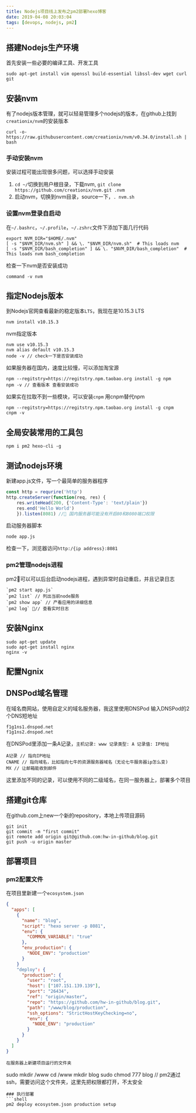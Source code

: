 ```yaml
---
title: Nodejs项目线上发布之pm2部署hexo博客
date: 2019-04-08 20:03:04
tags: [devops, nodejs, pm2]
---
```


## 搭建Nodejs生产环境
首先安装一些必要的编译工具、开发工具
```shell
sudo apt-get install vim openssl build-essential libssl-dev wget curl git
```
## 安装nvm
有了nodejs版本管理，就可以轻易管理多个nodejs的版本，在github上找到`creationix/nvm`的安装版本
```shell
curl -o- https://raw.githubusercontent.com/creationix/nvm/v0.34.0/install.sh | bash
```

### 手动安装nvm
安装过程可能出现很多问题，可以选择手动安装
1. `cd ~/`切换到用户根目录，下载nvm, `git clone https://github.com/creationix/nvm.git .nvm`
2. 启动nvm，切换到nvm目录，source一下，`. nvm.sh`
### 设置nvm登录自启动
在`~/.bashrc`，`~/.profile`，`~/.zshrc`文件下添加下面几行代码
```shell
export NVM_DIR="$HOME/.nvm"
[ -s "$NVM_DIR/nvm.sh" ] && \. "$NVM_DIR/nvm.sh"  # This loads nvm
[ -s "$NVM_DIR/bash_completion" ] && \. "$NVM_DIR/bash_completion"  # This loads nvm bash_completion
```


检查一下nvm是否安装成功
```shell
command -v nvm
```

## 指定Nodejs版本
到Nodejs官网查看最新的稳定版本`LTS`，我现在是10.15.3 LTS
```shell
nvm install v10.15.3
```
nvm指定版本
```shell
nvm use v10.15.3
nvm alias default v10.15.3
node -v // check一下是否安装成功
```
如果服务器在国内，速度比较慢，可以添加淘宝源
```shell
npm --regitstry=https://regitstry.npm.taobao.org install -g npm
npm -v // 查看版本 查看安装成功
```
如果实在拉取不到一些模块，可以安装`cnpm`
用cnpm替代npm 
```
npm --regitstry=https://regitstry.npm.taobao.org install -g cnpm
cnpm -v
```

## 全局安装常用的工具包
```
npm i pm2 hexo-cli -g
```

## 测试nodejs环境
新建app.js文件，写一个最简单的服务器程序
``` javascript
const http = requrire('http')
http.createServer(function(req, res) {
    res.writeHead(200, {'Content-Type': 'text/plain'})
    res.end('Hello World')
    }).listen(8081) // 国内服务器可能没有开启80和8080端口权限
```
启动服务器脚本
```shell
node app.js
```
检查一下，浏览器访问`http:/{ip address}:8081`

### pm2管理nodejs进程
pm2可以可以后台启动nodejs进程，遇到异常时自动重启，并且记录日志
```
`pm2 start app.js`
`pm2 list` // 列出当前node服务
`pm2 show app` // 产看应用的详细信息
`pm2 log` // 查看实时日志
```

## 安装Nginx
```shell
sudo apt-get update
sudo apt-get install nginx
nginx -v
```

## 配置Ngnix


## DNSPod域名管理
在域名商网站，使用自定义的域名服务器，我这里使用DNSPod
输入DNSPod的2个DNS短地址
```
f1g1ns1.dnspod.net
f1g1ns2.dnspod.net
```
在DNSPod里添加一条A记录，`主机记录: www 记录类型: A 记录值: IP地址`
```
A记录 // 指向IP地址
CNAME // 指向域名，比如指向七牛的资源服务器域名（无论七牛服务器ip怎么变)
MX // 让邮箱能收到邮件
```
这里添加不同的记录，可以使用不同的二级域名，在同一服务器上，部署多个项目

## 搭建git仓库 
在github.com上new一个新的repository，本地上传项目源码
```shell
git init
git commit -m "first commit"
git remote add origin git@github.com:hw-in-github/blog.git
git push -u origin master
```

## 部署项目
### pm2配置文件
在项目里新建一个`ecosystem.json`
```json
{
  "apps": [
    {
      "name": "blog",
      "script": "hexo server -p 8081",
      "env": {
        "COMMON_VARIABLE": "true"
      },
      "env_production": {
        "NODE_ENV": "production"
      }
    }
    "deploy": {
      "production": {
        "user": "root",
        "host": ["107.151.139.139"],
        "port": "26434",
        "ref": "origin/master",
        "repo": "https://github.com/hw-in-github/blog.git",
        "path": "/www/blog/production",
        "ssh_options": "StrictHostKeyChecking=no",
        "env": {
          "NODE_ENV": "production"
        }
      }
    }
  ]
}
````
```
在服务器上新建项目运行的文件夹
```
sudo mkdir /www
cd /www
mkdir blog
sudo chmod 777 blog // pm2通过ssh，需要访问这个文件夹，这里先把权限都打开，不太安全
```
### 执行部署
```shell
pm2 deploy ecosystem.json production setup
```